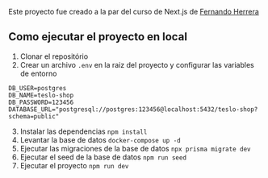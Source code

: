Este proyecto fue creado a la par del curso de Next.js de [Fernando Herrera](https://fernando-herrera.com/)

## Como ejecutar el proyecto en local
1. Clonar el repositório
2. Crear un archivo ```.env``` en la raiz del proyecto y configurar las variables de 
entorno

```
DB_USER=postgres
DB_NAME=teslo-shop
DB_PASSWORD=123456
DATABASE_URL="postgresql://postgres:123456@localhost:5432/teslo-shop?schema=public"
```

3. Instalar las dependencias ```npm install```
4. Levantar la base de datos ```docker-compose up -d```
5. Ejecutar las migraciones de la base de datos ```npx prisma migrate dev```
6. Ejecutar el seed de la base de datos ```npm run seed```
7. Ejecutar el proyecto ```npm run dev```

